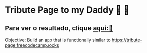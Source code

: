 # Tribute Page to my Daddy 🥰 💚
## Para ver o resultado, clique [aqui:💓](https://tribute-page-to-daddy.vercel.app/)
Objective: Build an app that is functionally similar to https://tribute-page.freecodecamp.rocks
